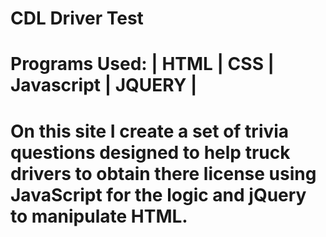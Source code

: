 #  CDL Driver Test

#  Programs Used:  |  HTML  |  CSS  |  Javascript  |  JQUERY  |

# On this site I create a set of trivia questions designed to help truck drivers to obtain there license using JavaScript for the logic and jQuery to manipulate HTML.

